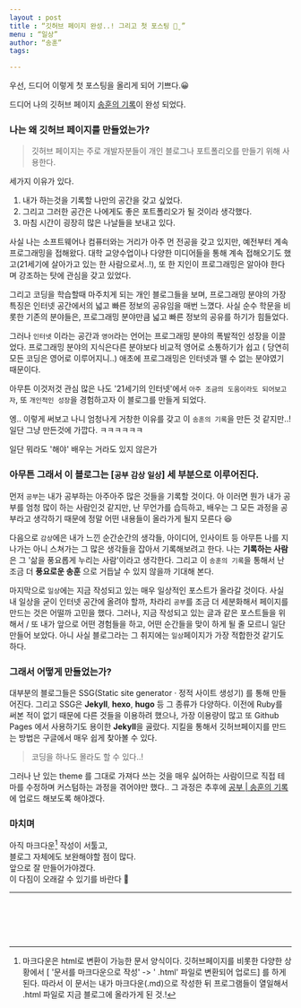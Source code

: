 ```yaml
---
layout : post
title : “깃허브 페이지 완성..! 그리고 첫 포스팅 ꓆̮ ”
menu : “일상” 
author: “송훈”
tags: 

---
```


우선, 드디어 이렇게 첫 포스팅을 올리게 되어 기쁘다.😀

드디어 나의 깃허브 페이지 [송훈의 기록](https://songh-oon.github.io)이 완성 되었다. 



### 나는 왜 깃허브 페이지를 만들었는가?
> 깃허브 페이지는 주로 개발자분들이 개인 블로그나 포트폴리오를 만들기 위해 사용한다.

세가지 이유가 있다.
1. 내가 하는것을 기록할 나만의 공간을 갖고 싶었다.
2. 그리고 그러한 공간은 나에게도 좋은 포트폴리오가 될 것이라 생각했다.
3. 마침 시간이 굉장히 많은 나날들을 보내고 있다.

사실  나는 소프트웨어나 컴퓨터와는 거리가 아주 먼 전공을 갖고 있지만, 예전부터 계속 프로그래밍을 접해왔다. 
대학 교양수업이나 다양한 미디어들을 통해 계속 접해오기도 했고(21세기에 살아가고 있는 한 사람으로서..!), 또 한 지인이 프로그래밍은 알아야 한다며 강조하는 탓에 관심을 갖고 있었다.

그리고 코딩을 학습할때 마주치게 되는 개인 블로그들을 보며, 프로그래밍 분야의 가장 특징은 인터넷 공간에서의 넓고 빠른 정보의 공유임을 매번 느꼈다. 사실 순수 학문을 비롯한 기존의 분야들은, 프로그래밍 분야만큼 넓고 빠른 정보의 공유를 하기가 힘들었다. 

그러나 `인터넷` 이라는 공간과 `영어`라는 언어는 프로그래밍 분야의 폭발적인 성장을 이끌었다. 프로그래밍 분야의 지식은다른 분야보다 비교적 영어로 소통하기가 쉽고 ( 당연히 모든 코딩은 영어로 이루어지니..) 애초에 프로그래밍은 인터넷과 뗄 수 없는 분야였기 때문이다. 

아무튼 이것저것 관심 많은 나도 '21세기의 인터넷'에서 `아주 조금의 도움이라도 되어보고자`, 또 `개인적인 성장`을 경험하고자 이 블로그를 만들게 되었다.

엥.. 이렇게 써보고 나니 엄청나게 거창한 이유를 갖고 이 `송훈의 기록`을 만든 것 같지만..! 
일단 그냥 만든것에 가깝다. ㅋㅋㅋㅋㅋㅋ

일단 뭐라도 '해야' 배우는 거라도 있지 않은가

### 아무튼 그래서 이 블로그는 [`공부` `감상` `일상`] 세 부분으로 이루어진다.

먼저 `공부`는 내가 공부하는 아주아주 많은 것들을 기록할 것이다.
아 이러면 뭔가 내가 공부를 엄청 많이 하는 사람인것 같지만, 
난 무언가를 습득하고, 배우는 그 모든 과정을 공부라고 생각하기 때문에 정말 어떤 내용들이 올라가게 될지 모른다 😆

다음으로 `감상`에은 내가 느낀 순간순간의 생각들, 아이디어, 인사이트 등
아무튼 나를 지나가는 아니 스쳐가는 그 많은 생각들을 잡아서 기록해보려고 한다. 나는 __기록하는 사람__ 은 그 '삶을 풍요롭게 누리는 사람'이라고 생각한다. 그리고 이 `송훈의 기록`을 통해서 난 조금 더 __풍요로운 송훈__ 으로 거듭날 수 있지 않을까 기대해 본다.

마지막으로 `일상`에는 지금 작성되고 있는 매우 일상적인 포스트가 올라갈 것이다. 사실 내 일상을 굳이 인터넷 공간에 올려야 할까, 차라리 `공부`를 조금 더 세분화해서 페이지를 만드는 것은 어떨까 고민을 했다. 그러나, 지금 작성되고 있는 글과 같은 포스트들을 위해서 / 또 내가 앞으로 어떤 경험들을 하고, 어떤 순간들을 맞이 하게 될 줄 모르니 일단 만들어 보았다. 아니 사실 블로그라는 그 취지에는 `일상`페이지가 가장 적합한것 같기도 하다.


### 그래서 어떻게 만들었는가? 
대부분의 블로그들은 SSG(Static site generator · 정적 사이트 생성기) 를 통해 만들어진다. 그리고 SSG은 **Jekyll**, __hexo__, __hugo__ 등 그 종류가 다양하다. 이전에 Ruby를 써본 적이 없기 때문에 다른 것들을 이용하려 했으나, 가장 이용량이 많고 또 Github Pages 에서 사용하기도 용이한 **Jekyll**을 골랐다. 지킬을 통해서 깃허브페이지를 만드는 방법은 구글에서 매우 쉽게 찾아볼 수 있다. 
> 코딩을 하나도 몰라도 할 수 있다..!   

그러나 난 있는 theme 를 그대로 가져다 쓰는 것을 매우 싫어하는 사람이므로 직접 테마를 수정하며 커스텀하는 과정을 겪어야만 했다..
그 과정은 추후에 [ 공부 | 송훈의 기록 ](https://songh-oon.github.io/study/) 에 업로드 해보도록 해야겠다.

### 마치며

아직 마크다운[^1] 작성이 서툴고,   
블로그 자체에도 보완해야할 점이 많다.   
앞으로 잘 만들어가야겠다.   
이 다짐이 오래갈 수 있기를 바란다  🙏    


 ---  
     

    

<br><br><br><br>      

[^1]: 마크다운은 html로 변환이 가능한 문서 양식이다. 깃허브페이지를 비롯한 다양한 상황에서 [ '문서를 마크다운으로 작성' -> ' .html' 파일로 변환되어 업로드] 를 하게 된다. 따라서 이 문서는 내가 마크다운(.md)으로 작성한 뒤 프로그램들이 열일해서 .html 파일로 지금 블로그에 올라가게 된 것.!
